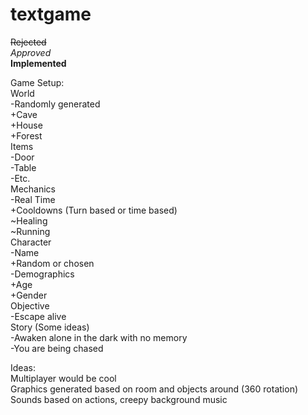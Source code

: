 # textgame

~~Rejected~~  
*Approved*  
**Implemented**  

Game Setup:  
World  
   -Randomly generated  
   +Cave  
   +House  
        +Forest  
Items  
    -Door  
    -Table  
    -Etc.  
Mechanics  
    -Real Time  
        +Cooldowns (Turn based or time based)  
            ~Healing  
            ~Running  
Character  
    -Name  
        +Random or chosen  
    -Demographics  
        +Age  
        +Gender  
Objective  
    -Escape alive  
Story (Some ideas)  
    -Awaken alone in the dark with no memory  
    -You are being chased  

Ideas:  
Multiplayer would be cool  
Graphics generated based on room and objects around (360 rotation)  
Sounds based on actions, creepy background music  
